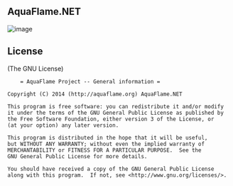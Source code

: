 ## AquaFlame.NET

  [Visit us]: http://aquaflame.org
  
![image][]

  [image]: http://aquaflame.org/images/screenshot.png
  
  
## License 

(The GNU License)

		= AquaFlame Project -- General information =

	Copyright (C) 2014 (http://aquaflame.org) AquaFlame.NET

    This program is free software: you can redistribute it and/or modify
    it under the terms of the GNU General Public License as published by
    the Free Software Foundation, either version 3 of the License, or
    (at your option) any later version.

    This program is distributed in the hope that it will be useful,
    but WITHOUT ANY WARRANTY; without even the implied warranty of
    MERCHANTABILITY or FITNESS FOR A PARTICULAR PURPOSE.  See the
    GNU General Public License for more details.

    You should have received a copy of the GNU General Public License
    along with this program.  If not, see <http://www.gnu.org/licenses/>. 